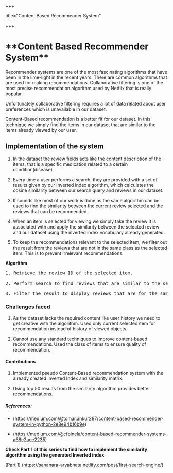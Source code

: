 +++ 

title="Content Based Recommender System" 

+++

<h1> **Content Based Recommender System** </h1>
<body>
Recommender systems are one of the most fascinating algorithms that have been in the lime-light in the recent years. There are common algorithms that are used for making recommendations.
Collaborative filtering is one of the most precise recommendation algorithm used by Netflix that is really popular.

Unfortunately collaborative filtering requires a lot of data related about user preferences which is unavailable in our dataset.

Content-Based recommendation is a better fit for our dataset. In this technique we simply find the items in our dataset that are similar to the items already viewed by our user.

<h2> Implementation of the system </h2>

1. In the dataset the review fields acts like the content description of the items, that is a specific medication related to a certain condition(disease)

2. Every time a user performs a search, they are provided with a set of results given by our Inverted index algorithm, which calculates the cosine similarity between our search query and reviews in our dataset.

3. It sounds like most of our work is done as the same algorithm can be used to find the similarity between the current review selected and the reviews that can be recommended.

4. When an item is selected for viewing we simply take the review it is associated with and apply the similarity between the selected review and our dataset using the inverted index vocabulary already generated.

5. To keep the recommendations relevant to the selected item, we filter out the result from the reviews that are not in the same class as the selected item. This is to prevent irrelevant recommendations.


**Algorithm**
<pre>
1. Retrieve the review ID of the selected item.

2. Perform search to find reviews that are similar to the selected one with k=50.

3. Filter the result to display reviews that are for the same condition as the selected review.
</pre>

<h3> Challenges faced </h3>

1. As the dataset lacks the required content like user history we need to get creative with the algorithm. Used only current selected item for recommendation instead of history of viewed objects.

2. Cannot use any standard techniques to improve content-based recommendations. Used the class of items to ensure quality of recommendation. 

<h4> Contributions </h4>

1. Implemented pseudo Content-Based recommendation system with the already created Inverted Index and similarity matrix.

2. Using top 50 results from the similarity algorithm provides better recommendations.

<h5> References: </h5>

* (https://medium.com/@tomar.ankur287/content-based-recommender-system-in-python-2e8e94b16b9e)

* (https://medium.com/@cfpinela/content-based-recommender-systems-a68c2aee2235)

**Check Part 1 of this series to find how to implement the similarity algorithm using the generated Inverted index**

[Part 1] (https://sananara-aryabhata.netlify.com/post/first-search-engine/)


